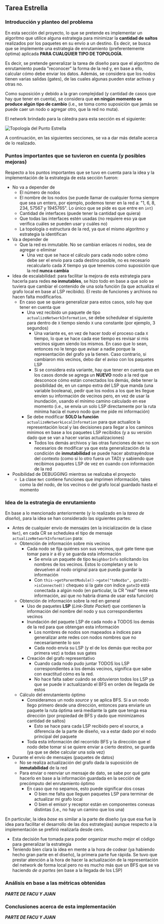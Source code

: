 ## Tarea Estrella

### Introducción y planteo del problema

En esta sección del proyecto, lo que se pretende es implementar un algoritmo que utilice alguna estrategia para minimizar la **cantidad de saltos** realizados por los paquetes en su envío a un destino. Es decir, se busca que se implemente una estrategia de enrutamiento (preferentemente óptima) aplicada **PARA CUALQUIER TIPO DE TOPOLOGÍA**.

Es decir, se pretende generalizar la tarea de diseño para que el algoritmo de enrutamiento pueda "reconocer" la forma de la red y, en base a ello, calcular cómo debe enviar los datos.
Además, se considera que los nodos tienen varias salidas (gates), de las cuales algunas pueden estar activas y otras no.

Como suposición y debido a la gran complejidad (y cantidad de casos que hay que tener en cuenta), se considera que **en ningún momento se produce algún tipo de cambio** (i.e., se toma como suposición que jamás se puede caer un nodo o agregar otro, que la red no muta).

El network brindado para la cátedra para esta sección es el siguiente:

![Topología del Punto Estrella](img/Topolog%C3%ADa%20del%20Punto%20Estrella.png)

A continuación, en las siguientes secciones, se va a dar más detalle acerca de lo realizado.

### Puntos importantes que se tuvieron en cuenta (y posibles mejoras)

Respecto a los puntos importantes que se tuvo en cuenta para la idea y la implementación de la estrategia de esta sección fueron:

- No va a depender de
	- El número de nodos
	- El nombre de los nodos (se puede llamar de cualquier forma siempre que sea un entero, por ejemplo, podemos tener en la red a: "1, 6, 8, 234, 57567 y 1945765". Lo único que se pide es que entre en `int`)
	- Cantidad de interfaces (puede tener la cantidad que quiera)
	- Que todas las interfaces estén usadas (no requiere eso ya que verifica cuáles se pueden usar y cuáles no)
	- La topología o estructura de la red, ya que el mismo algoritmo y estrategia la identifican
- Va a depender de
	- Que la red es inmutable. No se cambian enlaces ni nodos, sea de agregar o eliminar
		- Una vez que se hace el cálculo para cada nodo sobre cómo debe ser el envío para cada destino posible, no es necesario recalcularlo cada $X$ tiempo ya que tenemos como suposición que la red **nunca cambia**
- Idea de escalabilidad: para facilitar la mejora de esta estrategia para hacerla para redes **no inmutables**, se hizo todo en base a que solo se tuviera que cambiar el contenido de una sola función (la que actualiza el grafo local en base al LSP recibido). El resto de funciones y archivos no hacen falta modificarlos.
	- En caso que se quiera generalizar para estos casos, solo hay que tener en cuenta que
		- Una vez recibido un paquete de tipo `actualizeNetworkInformation`, se debe schedulear el siguiente para dentro de `X` tiempo siendo `X` una constante (por ejemplo, 3 segundos)
			- Una variante es, en vez de hacer _todo_ el proceso cada `X` tiempo, lo que se hace cada ese tiempo es revisar si mis vecinos siguen siendo los mismos. En caso que lo sean, entonces no le tengo que avisar a nadie porque la representación del grafo ya la tienen. Caso contrario, si cambiaron mis vecinos, debo dar el aviso con los paquetes LSP
			- Si se considera esta variante, hay que tener en cuenta que en los casos donde se agrega un **NUEVO** nodo a la red que desconoce cómo están conectados los demás, debe tener la posibilidad de, en un campo extra del LSP que manda (una variable booleana), pedir que los nodos a los que les llegue envíen su información de vecinos pero, en vez de usar la inundación, usando el mínimo camino calculado en ese momento (i.e., se envía un solo LSP directamente por la ruta mínima hacia el nuevo nodo que me pide mi información)
		- Se debe modificar **SOLO la función** `actualizeNetworkLocalInformation` para que actualice la representación local y las decisiones para llegar a los caminos mínimos en base a los paquetes LSP recibidos (y a su versión dado que se van a hacer varias actualizaciones)
			- Todos los demás archivos y las otras funciones de `Net` no son necesarios de modificar ya que esta generalización de la condición de **inmutabilidad** se puede hacer abstrayéndose del contexto (como si lo otro fuera un TAD) y sabiendo que recibimos paquetes LSP de vez en cuando con información de la red 
- Posibilidad de DEBUGGING mientras se realizaba el proyecto
	- La clase `Net` contiene funciones que imprimen información, tales como la del nodo, de los vecinos o del grafo local guardado hasta el momento

### Idea de la estrategia de enrutamiento

En base a lo mencionado anteriormente (y lo realizado en la _tarea de diseño_), para la idea se han considerado las siguientes partes:

- Antes de cualquier envío de mensajes (en la inicialización de la clase `Net`), en cada CR se schedulea el tipo de mensaje `actualizeNetworkInformation` para:
	- Obtención de información sobre mis vecinos
		- Cada nodo se fija quiénes son sus vecinos, qué gate tiene que tomar para ir a él y se guarda esta información
			- Se envía un paquete de tipo `NeighborInfo` solicitando los nombres de los vecinos. Estos lo completan y se lo devuelven al nodo original para que pueda guardar la información
			- Con `this->getParentModule()->gate("toNod$o", gateID)->isConnected()` chequeo si la gate con índice `gateID` está conectada a algún nodo (en particular, la CR "real" tiene esta información, así que no habría drama de usar esta función)
	- Obtención de información sobre la red en general
		- Uso de paquetes **LSP** (_Link-State Packet_) que contienen la información del nombre del nodo y sus correspondientes vecinos
		- Inundación del paquete LSP de cada nodo a TODOS los demás de la red para que obtengan esta información
			- Los nombres de nodos son mapeados a índices para generalizar ante redes con nodos nombres que no necesariamente lo son
			- Cada nodo envía su LSP (y el de los demás que reciba por primera vez) a todas sus gates
		- Creación del grafo representativo
			- Cuando cada nodo pudo juntar TODOS los LSP correspondientes a los demás vecinos, significa que sabe con exactitud cómo es la red.
			- No hace falta saber cuándo se obtuvieron todos los LSP ya que se puede ir actualizando el BFS en orden de llegada de estos
	- Cálculo del enrutamiento óptimo
		- Consideramos un nodo _source_ y se aplica BFS. Si a un nodo llego primero desde una dirección, entonces para enviarle un paquete la ruta óptima será mediante la gate que tenga esa dirección (por propiedad de BFS y dado que minimizamos cantidad de saltos)
			- Esto se hace para cada LSP recibido pero el source, a diferencia de la parte de diseño, va a estar dado por el nodo principal del paquete
		- Toda esta información del recorrido BFS y la dirección que el nodo debe tomar si se quiere enviar a cierto destino, se guarda (ya que se debe calcular una sola vez)
- Durante el envío de mensajes (paquetes de datos)
	- No se realiza actualización del grafo dada la suposición de **inmutabilidad** de la red
	- Para enviar o reenviar un mensaje de dato, se sabe por qué gate hacerlo en base a la información guardada en la sección de precómputo del enrutamiento óptimo
		- En caso que no sepamos, esto puede significar dos cosas
			- O bien me falta que lleguen paquetes LSP para terminar de actualizar mi grafo local
			- O bien el emisor y receptor están en componentes conexas distintas (i.e., no hay un camino que los una)

En particular, la idea _base_ es similar a la parte de diseño (ya que esa fue la idea para facilitar el desarrollo de las dos estrategias) aunque respecto a la implementación se prefirió realizarla desde cero.

- Esta decisión fue tomada para poder organizar mucho mejor el código para generalizar la estrategia
- Teniendo bien clara la idea en mente a la hora de codear (ya habiendo hecho gran parte en el diseño), la primera parte fue rápida. Se tuvo que prestar atención a la hora de hacer la actualización de la representación del network de forma local pero no es mucho más que un BFS que se va haciendo _de a partes_ (en base a la llegada de los LSP)

### Análisis en base a las métricas obtenidas

**_PARTE DE FACU Y JUAN_**

### Conclusiones acerca de esta implementación

**_PARTE DE FACU Y JUAN_**
